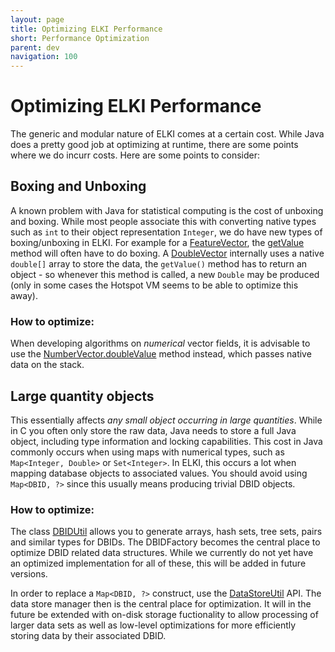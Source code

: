 ```yaml
---
layout: page
title: Optimizing ELKI Performance
short: Performance Optimization
parent: dev
navigation: 100
---
```



Optimizing ELKI Performance
===========================

The generic and modular nature of ELKI comes at a certain cost. While Java does a pretty good job at optimizing at runtime, there are some points where we do incurr costs. Here are some points to consider:

Boxing and Unboxing
-------------------

A known problem with Java for statistical computing is the cost of unboxing and boxing. While most people associate this with converting native types such as `int` to their object representation `Integer`, we do have new types of boxing/unboxing in ELKI. For example for a [FeatureVector](/releases/current/doc/de/lmu/ifi/dbs/elki/data/FeatureVector.html), the [getValue](/releases/current/doc/de/lmu/ifi/dbs/elki/data/FeatureVector.html) method will often have to do boxing. A [DoubleVector](/releases/current/doc/de/lmu/ifi/dbs/elki/data/DoubleVector.html) internally uses a native `double[]` array to store the data, the `getValue()` method has to return an object - so whenever this method is called, a new `Double` may be produced (only in some cases the Hotspot VM seems to be able to optimize this away).

### How to optimize:

When developing algorithms on *numerical* vector fields, it is advisable to use the [NumberVector.doubleValue](/releases/current/doc/de/lmu/ifi/dbs/elki/data/NumberVector.html) method instead, which passes native data on the stack.

Large quantity objects
----------------------

This essentially affects *any small object occurring in large quantities*. While in C you often only store the raw data, Java needs to store a full Java object, including type information and locking capabilities. This cost in Java commonly occurs when using maps with numerical types, such as `Map<Integer, Double>` or `Set<Integer>`. In ELKI, this occurs a lot when mapping database objects to associated values. You should avoid using `Map<DBID, ?>` since this usually means producing trivial DBID objects.

### How to optimize:

The class [DBIDUtil](/releases/current/doc/de/lmu/ifi/dbs/elki/database/ids/DBIDUtil.html) allows you to generate arrays, hash sets, tree sets, pairs and similar types for DBIDs. The DBIDFactory becomes the central place to optimize DBID related data structures. While we currently do not yet have an optimized implementation for all of these, this will be added in future versions.

In order to replace a `Map<DBID, ?>` construct, use the [DataStoreUtil](/releases/current/doc/de/lmu/ifi/dbs/elki/database/datastore/DataStoreUtil.html) API. The data store manager then is the central place for optimization. It will in the future be extended with on-disk storage fuctionality to allow processing of larger data sets as well as low-level optimizations for more efficiently storing data by their associated DBID.
